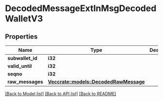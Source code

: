 # DecodedMessageExtInMsgDecodedWalletV3

## Properties

Name | Type | Description | Notes
------------ | ------------- | ------------- | -------------
**subwallet_id** | **i32** |  | 
**valid_until** | **i32** |  | 
**seqno** | **i32** |  | 
**raw_messages** | [**Vec<crate::models::DecodedRawMessage>**](DecodedRawMessage.md) |  | 

[[Back to Model list]](../README.md#documentation-for-models) [[Back to API list]](../README.md#documentation-for-api-endpoints) [[Back to README]](../README.md)


